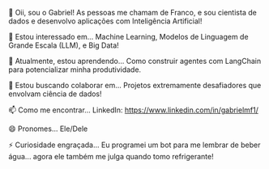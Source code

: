 👋 Oii, sou o Gabriel! As pessoas me chamam de Franco, e sou cientista de dados e desenvolvo aplicações com Inteligência Artificial!

👀 Estou interessado em... Machine Learning, Modelos de Linguagem de Grande Escala (LLM), e Big Data!

🌱 Atualmente, estou aprendendo... Como construir agentes com LangChain para potencializar minha produtividade.

💞️ Estou buscando colaborar em... Projetos extremamente desafiadores que envolvam ciência de dados!

📫 Como me encontrar... LinkedIn: https://www.linkedin.com/in/gabrielmf1/

😄 Pronomes... Ele/Dele

⚡ Curiosidade engraçada... Eu programei um bot para me lembrar de beber água... agora ele também me julga quando tomo refrigerante!
